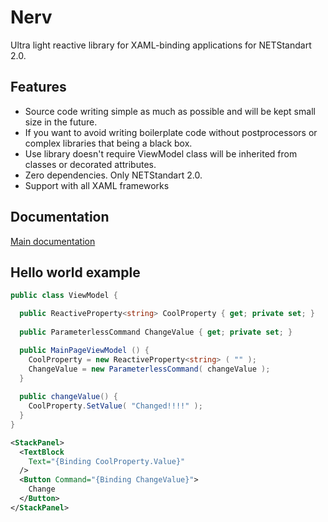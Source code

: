 # Nerv
Ultra light reactive library for XAML-binding applications for NETStandart 2.0.

## Features

- Source code writing simple as much as possible and will be kept small size in the future.
- If you want to avoid writing boilerplate code without postprocessors or complex libraries that being a black box.
- Use library doesn't require ViewModel class will be inherited from classes or decorated attributes.
- Zero dependencies. Only NETStandart 2.0.
- Support with all XAML frameworks

## Documentation

[Main documentation](https://github.com/trueromanus/Nerv/wiki/Documentation)

## Hello world example

```csharp
public class ViewModel {

  public ReactiveProperty<string> CoolProperty { get; private set; }
    
  public ParameterlessCommand ChangeValue { get; private set; }

  public MainPageViewModel () {
    CoolProperty = new ReactiveProperty<string> ( "" );
    ChangeValue = new ParameterlessCommand( changeValue );
  }
    
  public changeValue() {
    CoolProperty.SetValue( "Changed!!!!" );
  }    
}
```

```xml
<StackPanel>
  <TextBlock
    Text="{Binding CoolProperty.Value}"
  />
  <Button Command="{Binding ChangeValue}">
    Change
  </Button>
</StackPanel>
```
